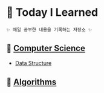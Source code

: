 # 📒 Today I Learned

    ✨ 매일 공부한 내용을 기록하는 저장소 ✨

## 📌 [Computer Science](Computer%20Science/README.md)
<!-- - 네트워크

- 운영체제

### 컴퓨터 구조 -->

- [Data Structure](Computer%20Science/Data%20Structure/)

<!-- ## 알고리즘

- 테이터베이스 -->

## 📌 [Algorithms](Algorithms/README.md)
